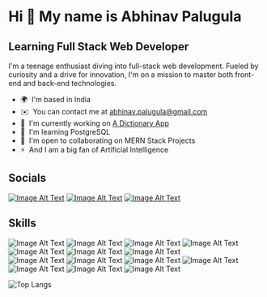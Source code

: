 Hi 👋 My name is Abhinav Palugula
=================================

Learning Full Stack Web Developer
---------------------------------

I'm a teenage enthusiast diving into full-stack web development. Fueled by curiosity and a drive for innovation, I'm on a mission to master both front-end and back-end technologies.

*   🌍  I'm based in India
*   ✉️  You can contact me at [abhinav.palugula@gmail.com](mailto:abhinav.palugula@gmail.com)
*   🚀  I'm currently working on [A Dictionary App](http://dictionary-plxd.onrender.com)
*   🧠  I'm learning PostgreSQL
*   🤝  I'm open to collaborating on MERN Stack Projects
*   ⚡  And I am a big fan of Artificial Intelligence
<h2>Socials</h2>

[![Image Alt Text](https://skillicons.dev/icons?i=instagram)](https://www.instagram.com/cool_webdev/)
[![Image Alt Text](https://skillicons.dev/icons?i=github)](https://github.com/Palugula-Abhinav)
[![Image Alt Text](https://skillicons.dev/icons?i=twitter)](https://twitter.com/APalugula48675)
<h2>Skills</h2>

![Image Alt Text](https://img.shields.io/badge/MongoDB-47A248.svg?style=for-the-badge&logo=MongoDB&logoColor=white)
![Image Alt Text](https://img.shields.io/badge/Express-000000.svg?style=for-the-badge&logo=Express&logoColor=white)
![Image Alt Text](https://img.shields.io/badge/React-61DAFB.svg?style=for-the-badge&logo=React&logoColor=black)
![Image Alt Text](https://img.shields.io/badge/Node.js-339933.svg?style=for-the-badge&logo=nodedotjs&logoColor=white)
![Image Alt Text](https://img.shields.io/badge/Python-3776AB.svg?style=for-the-badge&logo=Python&logoColor=white)
![Image Alt Text](https://img.shields.io/badge/C-A8B9CC.svg?style=for-the-badge&logo=C&logoColor=black)
![Image Alt Text](https://img.shields.io/badge/Docker-2496ED.svg?style=for-the-badge&logo=Docker&logoColor=white)
<br>
![Image Alt Text](https://img.shields.io/badge/HTML5-E34F26.svg?style=for-the-badge&logo=HTML5&logoColor=white)
![Image Alt Text](https://img.shields.io/badge/CSS3-1572B6.svg?style=for-the-badge&logo=CSS3&logoColor=white)
![Image Alt Text](https://img.shields.io/badge/JavaScript-F7DF1E.svg?style=for-the-badge&logo=JavaScript&logoColor=black)
![Image Alt Text](https://img.shields.io/badge/Bootstrap-7952B3.svg?style=for-the-badge&logo=Bootstrap&logoColor=white)
![Image Alt Text](https://img.shields.io/badge/jQuery-0769AD.svg?style=for-the-badge&logo=jQuery&logoColor=white)
![Image Alt Text](https://img.shields.io/badge/Git-F05032.svg?style=for-the-badge&logo=Git&logoColor=white)
![Image Alt Text](https://img.shields.io/badge/Hyper-000000.svg?style=for-the-badge&logo=Hyper&logoColor=white)

![Top Langs](https://github-readme-stats.vercel.app/api/top-langs/?username=Palugula-Abhinav&langs_count=20&layout=compact&theme=midnight-purple&align=right&width=100%&hide_border=true)
